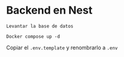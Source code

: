 # Backend en Nest

```
Levantar la base de datos

Docker compose up -d

```

Copiar el ```.env.template``` y renombrarlo a ```.env```

